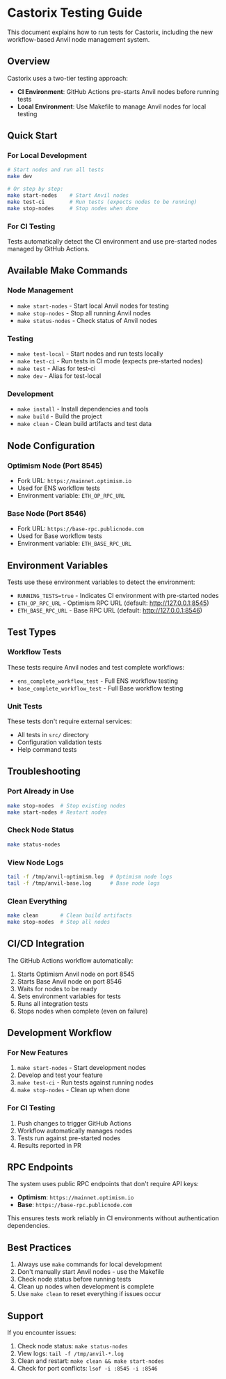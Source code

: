 # Castorix Testing Guide

This document explains how to run tests for Castorix, including the new workflow-based Anvil node management system.

## Overview

Castorix uses a two-tier testing approach:
- **CI Environment**: GitHub Actions pre-starts Anvil nodes before running tests
- **Local Environment**: Use Makefile to manage Anvil nodes for local testing

## Quick Start

### For Local Development

```bash
# Start nodes and run all tests
make dev

# Or step by step:
make start-nodes    # Start Anvil nodes
make test-ci        # Run tests (expects nodes to be running)
make stop-nodes     # Stop nodes when done
```

### For CI Testing

Tests automatically detect the CI environment and use pre-started nodes managed by GitHub Actions.

## Available Make Commands

### Node Management
- `make start-nodes` - Start local Anvil nodes for testing
- `make stop-nodes` - Stop all running Anvil nodes  
- `make status-nodes` - Check status of Anvil nodes

### Testing
- `make test-local` - Start nodes and run tests locally
- `make test-ci` - Run tests in CI mode (expects pre-started nodes)
- `make test` - Alias for test-ci
- `make dev` - Alias for test-local

### Development
- `make install` - Install dependencies and tools
- `make build` - Build the project
- `make clean` - Clean build artifacts and test data

## Node Configuration

### Optimism Node (Port 8545)
- Fork URL: `https://mainnet.optimism.io`
- Used for ENS workflow tests
- Environment variable: `ETH_OP_RPC_URL`

### Base Node (Port 8546)  
- Fork URL: `https://base-rpc.publicnode.com`
- Used for Base workflow tests
- Environment variable: `ETH_BASE_RPC_URL`

## Environment Variables

Tests use these environment variables to detect the environment:

- `RUNNING_TESTS=true` - Indicates CI environment with pre-started nodes
- `ETH_OP_RPC_URL` - Optimism RPC URL (default: http://127.0.0.1:8545)
- `ETH_BASE_RPC_URL` - Base RPC URL (default: http://127.0.0.1:8546)

## Test Types

### Workflow Tests
These tests require Anvil nodes and test complete workflows:

- `ens_complete_workflow_test` - Full ENS workflow testing
- `base_complete_workflow_test` - Full Base workflow testing

### Unit Tests
These tests don't require external services:

- All tests in `src/` directory
- Configuration validation tests
- Help command tests

## Troubleshooting

### Port Already in Use
```bash
make stop-nodes  # Stop existing nodes
make start-nodes # Restart nodes
```

### Check Node Status
```bash
make status-nodes
```

### View Node Logs
```bash
tail -f /tmp/anvil-optimism.log  # Optimism node logs
tail -f /tmp/anvil-base.log      # Base node logs
```

### Clean Everything
```bash
make clean       # Clean build artifacts
make stop-nodes  # Stop all nodes
```

## CI/CD Integration

The GitHub Actions workflow automatically:

1. Starts Optimism Anvil node on port 8545
2. Starts Base Anvil node on port 8546  
3. Waits for nodes to be ready
4. Sets environment variables for tests
5. Runs all integration tests
6. Stops nodes when complete (even on failure)

## Development Workflow

### For New Features
1. `make start-nodes` - Start development nodes
2. Develop and test your feature
3. `make test-ci` - Run tests against running nodes
4. `make stop-nodes` - Clean up when done

### For CI Testing
1. Push changes to trigger GitHub Actions
2. Workflow automatically manages nodes
3. Tests run against pre-started nodes
4. Results reported in PR

## RPC Endpoints

The system uses public RPC endpoints that don't require API keys:

- **Optimism**: `https://mainnet.optimism.io`
- **Base**: `https://base-rpc.publicnode.com`

This ensures tests work reliably in CI environments without authentication dependencies.

## Best Practices

1. Always use `make` commands for local development
2. Don't manually start Anvil nodes - use the Makefile
3. Check node status before running tests
4. Clean up nodes when development is complete
5. Use `make clean` to reset everything if issues occur

## Support

If you encounter issues:

1. Check node status: `make status-nodes`
2. View logs: `tail -f /tmp/anvil-*.log`
3. Clean and restart: `make clean && make start-nodes`
4. Check for port conflicts: `lsof -i :8545 -i :8546`
